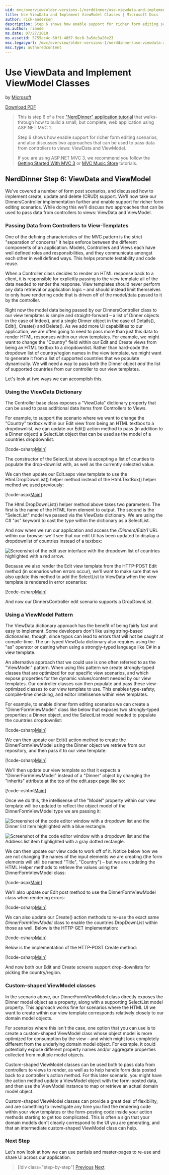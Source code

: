 ```yaml
---
uid: mvc/overview/older-versions-1/nerddinner/use-viewdata-and-implement-viewmodel-classes
title: Use ViewData and Implement ViewModel Classes | Microsoft Docs
author: rick-anderson
description: Step 6 shows how enable support for richer form editing scenarios, and also discusses two approaches that can be used to pass data from controllers to views:...
ms.author: riande
ms.date: 07/27/2010
ms.assetid: 5755ec4c-60f1-4057-9ec0-3a5de3a20e23
msc.legacyurl: /mvc/overview/older-versions-1/nerddinner/use-viewdata-and-implement-viewmodel-classes
msc.type: authoredcontent
---
```

# Use ViewData and Implement ViewModel Classes

by [Microsoft](https://github.com/microsoft)

[Download PDF](http://aspnetmvcbook.s3.amazonaws.com/aspnetmvc-nerdinner_v1.pdf)

> This is step 6 of a free ["NerdDinner" application tutorial](introducing-the-nerddinner-tutorial.md) that walks-through how to build a small, but complete, web application using ASP.NET MVC 1.
> 
> Step 6 shows how enable support for richer form editing scenarios, and also discusses two approaches that can be used to pass data from controllers to views: ViewData and ViewModel.
> 
> If you are using ASP.NET MVC 3, we recommend you follow the [Getting Started With MVC 3](../../older-versions/getting-started-with-aspnet-mvc3/cs/intro-to-aspnet-mvc-3.md) or [MVC Music Store](../../older-versions/mvc-music-store/mvc-music-store-part-1.md) tutorials.

## NerdDinner Step 6: ViewData and ViewModel

We've covered a number of form post scenarios, and discussed how to implement create, update and delete (CRUD) support. We'll now take our DinnersController implementation further and enable support for richer form editing scenarios. While doing this we'll discuss two approaches that can be used to pass data from controllers to views: ViewData and ViewModel.

### Passing Data from Controllers to View-Templates

One of the defining characteristics of the MVC pattern is the strict "separation of concerns" it helps enforce between the different components of an application. Models, Controllers and Views each have well defined roles and responsibilities, and they communicate amongst each other in well defined ways. This helps promote testability and code reuse.

When a Controller class decides to render an HTML response back to a client, it is responsible for explicitly passing to the view template all of the data needed to render the response. View templates should never perform any data retrieval or application logic – and should instead limit themselves to only have rendering code that is driven off of the model/data passed to it by the controller.

Right now the model data being passed by our DinnersController class to our view templates is simple and straight-forward – a list of Dinner objects in the case of Index(), and a single Dinner object in the case of Details(), Edit(), Create() and Delete(). As we add more UI capabilities to our application, we are often going to need to pass more than just this data to render HTML responses within our view templates. For example, we might want to change the "Country" field within our Edit and Create views from being an HTML textbox to a dropdownlist. Rather than hard-code the dropdown list of country/region names in the view template, we might want to generate it from a list of supported countries that we populate dynamically. We will need a way to pass both the Dinner object *and* the list of supported countries from our controller to our view templates.

Let's look at two ways we can accomplish this.

### Using the ViewData Dictionary

The Controller base class exposes a "ViewData" dictionary property that can be used to pass additional data items from Controllers to Views.

For example, to support the scenario where we want to change the "Country" textbox within our Edit view from being an HTML textbox to a dropdownlist, we can update our Edit() action method to pass (in addition to a Dinner object) a SelectList object that can be used as the model of a countries dropdownlist.

[!code-csharp[Main](use-viewdata-and-implement-viewmodel-classes/samples/sample1.cs)]

The constructor of the SelectList above is accepting a list of counties to populate the drop-downlist with, as well as the currently selected value.

We can then update our Edit.aspx view template to use the Html.DropDownList() helper method instead of the Html.TextBox() helper method we used previously:

[!code-aspx[Main](use-viewdata-and-implement-viewmodel-classes/samples/sample2.aspx)]

The Html.DropDownList() helper method above takes two parameters. The first is the name of the HTML form element to output. The second is the "SelectList" model we passed via the ViewData dictionary. We are using the C# "as" keyword to cast the type within the dictionary as a SelectList.

And now when we run our application and access the */Dinners/Edit/1* URL within our browser we'll see that our edit UI has been updated to display a dropdownlist of countries instead of a textbox:

![Screenshot of the edit user interface with the dropdown list of countries highlighted with a red arrow.](use-viewdata-and-implement-viewmodel-classes/_static/image1.png)

Because we also render the Edit view template from the HTTP-POST Edit method (in scenarios when errors occur), we'll want to make sure that we also update this method to add the SelectList to ViewData when the view template is rendered in error scenarios:

[!code-csharp[Main](use-viewdata-and-implement-viewmodel-classes/samples/sample3.cs)]

And now our DinnersController edit scenario supports a DropDownList.

### Using a ViewModel Pattern

The ViewData dictionary approach has the benefit of being fairly fast and easy to implement. Some developers don't like using string-based dictionaries, though, since typos can lead to errors that will not be caught at compile-time. The un-typed ViewData dictionary also requires using the "as" operator or casting when using a strongly-typed language like C# in a view template.

An alternative approach that we could use is one often referred to as the "ViewModel" pattern. When using this pattern we create strongly-typed classes that are optimized for our specific view scenarios, and which expose properties for the dynamic values/content needed by our view templates. Our controller classes can then populate and pass these view-optimized classes to our view template to use. This enables type-safety, compile-time checking, and editor intellisense within view templates.

For example, to enable dinner form editing scenarios we can create a "DinnerFormViewModel" class like below that exposes two strongly-typed properties: a Dinner object, and the SelectList model needed to populate the countries dropdownlist:

[!code-csharp[Main](use-viewdata-and-implement-viewmodel-classes/samples/sample4.cs)]

We can then update our Edit() action method to create the DinnerFormViewModel using the Dinner object we retrieve from our repository, and then pass it to our view template:

[!code-csharp[Main](use-viewdata-and-implement-viewmodel-classes/samples/sample5.cs)]

We'll then update our view template so that it expects a "DinnerFormViewModel" instead of a "Dinner" object by changing the "inherits" attribute at the top of the edit.aspx page like so:

[!code-cshtml[Main](use-viewdata-and-implement-viewmodel-classes/samples/sample6.cshtml)]

Once we do this, the intellisense of the "Model" property within our view template will be updated to reflect the object model of the DinnerFormViewModel type we are passing it:

![Screenshot of the code editor window with a dropdown list and the Dinner list item highlighted with a blue rectangle.](use-viewdata-and-implement-viewmodel-classes/_static/image2.png)

![Screenshot of the code editor window with a dropdown list and the Address list item highlighted with a gray dotted rectangle.](use-viewdata-and-implement-viewmodel-classes/_static/image3.png)

We can then update our view code to work off of it. Notice below how we are not changing the names of the input elements we are creating (the form elements will still be named "Title", "Country") – but we are updating the HTML Helper methods to retrieve the values using the DinnerFormViewModel class:

[!code-aspx[Main](use-viewdata-and-implement-viewmodel-classes/samples/sample7.aspx)]

We'll also update our Edit post method to use the DinnerFormViewModel class when rendering errors:

[!code-csharp[Main](use-viewdata-and-implement-viewmodel-classes/samples/sample8.cs)]

We can also update our Create() action methods to re-use the exact same *DinnerFormViewModel* class to enable the countries DropDownList within those as well. Below is the HTTP-GET implementation:

[!code-csharp[Main](use-viewdata-and-implement-viewmodel-classes/samples/sample9.cs)]

Below is the implementation of the HTTP-POST Create method:

[!code-csharp[Main](use-viewdata-and-implement-viewmodel-classes/samples/sample10.cs)]

And now both our Edit and Create screens support drop-downlists for picking the country/region.

### Custom-shaped ViewModel classes

In the scenario above, our DinnerFormViewModel class directly exposes the Dinner model object as a property, along with a supporting SelectList model property. This approach works fine for scenarios where the HTML UI we want to create within our view template corresponds relatively closely to our domain model objects.

For scenarios where this isn't the case, one option that you can use is to create a custom-shaped ViewModel class whose object model is more optimized for consumption by the view – and which might look completely different from the underlying domain model object. For example, it could potentially expose different property names and/or aggregate properties collected from multiple model objects.

Custom-shaped ViewModel classes can be used both to pass data from controllers to views to render, as well as to help handle form data posted back to a controller's action method. For this later scenario, you might have the action method update a ViewModel object with the form-posted data, and then use the ViewModel instance to map or retrieve an actual domain model object.

Custom-shaped ViewModel classes can provide a great deal of flexibility, and are something to investigate any time you find the rendering code within your view templates or the form-posting code inside your action methods starting to get too complicated. This is often a sign that your domain models don't cleanly correspond to the UI you are generating, and that an intermediate custom-shaped ViewModel class can help.

### Next Step

Let's now look at how we can use partials and master-pages to re-use and share UI across our application.

> [!div class="step-by-step"]
> [Previous](provide-crud-create-read-update-delete-data-form-entry-support.md)
> [Next](re-use-ui-using-master-pages-and-partials.md)
